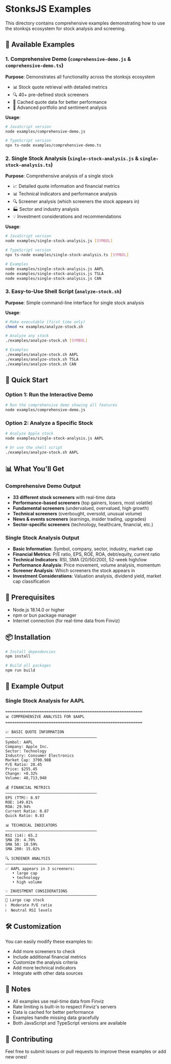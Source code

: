 # StonksJS Examples

This directory contains comprehensive examples demonstrating how to use the
stonksjs ecosystem for stock analysis and screening.

## 📁 Available Examples

### 1. Comprehensive Demo (`comprehensive-demo.js` & `comprehensive-demo.ts`)

**Purpose**: Demonstrates all functionality across the stonksjs ecosystem

- 📊 Stock quote retrieval with detailed metrics
- 🔍 40+ pre-defined stock screeners
- 💾 Cached quote data for better performance
- 🚀 Advanced portfolio and sentiment analysis

**Usage**:

```bash
# JavaScript version
node examples/comprehensive-demo.js

# TypeScript version
npx ts-node examples/comprehensive-demo.ts
```

### 2. Single Stock Analysis (`single-stock-analysis.js` & `single-stock-analysis.ts`)

**Purpose**: Comprehensive analysis of a single stock

- 📈 Detailed quote information and financial metrics
- 📊 Technical indicators and performance analysis
- 🔍 Screener analysis (which screeners the stock appears in)
- 🏭 Sector and industry analysis
- 💡 Investment considerations and recommendations

**Usage**:

```bash
# JavaScript version
node examples/single-stock-analysis.js [SYMBOL]

# TypeScript version
npx ts-node examples/single-stock-analysis.ts [SYMBOL]

# Examples
node examples/single-stock-analysis.js AAPL
node examples/single-stock-analysis.js TSLA
node examples/single-stock-analysis.js CAN
```

### 3. Easy-to-Use Shell Script (`analyze-stock.sh`)

**Purpose**: Simple command-line interface for single stock analysis

**Usage**:

```bash
# Make executable (first time only)
chmod +x examples/analyze-stock.sh

# Analyze any stock
./examples/analyze-stock.sh [SYMBOL]

# Examples
./examples/analyze-stock.sh AAPL
./examples/analyze-stock.sh TSLA
./examples/analyze-stock.sh CAN
```

## 🚀 Quick Start

### Option 1: Run the Interactive Demo

```bash
# Run the comprehensive demo showing all features
node examples/comprehensive-demo.js
```

### Option 2: Analyze a Specific Stock

```bash
# Analyze Apple stock
node examples/single-stock-analysis.js AAPL

# Or use the shell script
./examples/analyze-stock.sh AAPL
```

## 📊 What You'll Get

### Comprehensive Demo Output

- **33 different stock screeners** with real-time data
- **Performance-based screeners** (top gainers, losers, most volatile)
- **Fundamental screeners** (undervalued, overvalued, high growth)
- **Technical screeners** (overbought, oversold, unusual volume)
- **News & events screeners** (earnings, insider trading, upgrades)
- **Sector-specific screeners** (technology, healthcare, financial, etc.)

### Single Stock Analysis Output

- **Basic Information**: Symbol, company, sector, industry, market cap
- **Financial Metrics**: P/E ratio, EPS, ROE, ROA, debt/equity, current ratio
- **Technical Indicators**: RSI, SMA (20/50/200), 52-week high/low
- **Performance Analysis**: Price movement, volume analysis, momentum
- **Screener Analysis**: Which screeners the stock appears in
- **Investment Considerations**: Valuation analysis, dividend yield, market cap
  classification

## 🔧 Prerequisites

- Node.js 18.14.0 or higher
- npm or bun package manager
- Internet connection (for real-time data from Finviz)

## 📦 Installation

```bash
# Install dependencies
npm install

# Build all packages
npm run build
```

## 🎯 Example Output

### Single Stock Analysis for AAPL

```
============================================================
📊 COMPREHENSIVE ANALYSIS FOR $AAPL
============================================================

📈 BASIC QUOTE INFORMATION
────────────────────────────────────────
Symbol: AAPL
Company: Apple Inc.
Sector: Technology
Industry: Consumer Electronics
Market Cap: 3790.98B
P/E Ratio: 28.45
Price: $255.45
Change: +0.32%
Volume: 48,713,940

💰 FINANCIAL METRICS
────────────────────────────────────────
EPS (TTM): 8.97
ROE: 149.81%
ROA: 29.94%
Current Ratio: 0.87
Quick Ratio: 0.83

📊 TECHNICAL INDICATORS
────────────────────────────────────────
RSI (14): 65.2
SMA 20: 4.70%
SMA 50: 10.59%
SMA 200: 15.02%

🔍 SCREENER ANALYSIS
────────────────────────────────────────
✅ AAPL appears in 3 screeners:
   • large cap
   • technology
   • high volume

💡 INVESTMENT CONSIDERATIONS
────────────────────────────────────────
🏢 Large cap stock
ℹ️  Moderate P/E ratio
ℹ️  Neutral RSI levels
```

## 🛠️ Customization

You can easily modify these examples to:

- Add more screeners to check
- Include additional financial metrics
- Customize the analysis criteria
- Add more technical indicators
- Integrate with other data sources

## 📝 Notes

- All examples use real-time data from Finviz
- Rate limiting is built-in to respect Finviz's servers
- Data is cached for better performance
- Examples handle missing data gracefully
- Both JavaScript and TypeScript versions are available

## 🤝 Contributing

Feel free to submit issues or pull requests to improve these examples or add new
ones!
